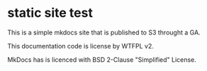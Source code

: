 # static site test

This is a simple mkdocs site that is published to S3 throught a GA.

This documentation code is license by WTFPL v2.  

MkDocs has is licenced with BSD 2-Clause "Simplified" License.

